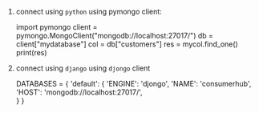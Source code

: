 1. connect using `python` using pymongo client:

    import pymongo
    client = pymongo.MongoClient("mongodb://localhost:27017/")
    db = client["mydatabase"]
    col = db["customers"]
    res = mycol.find_one()
    print(res)
    
 
2. connect using `django` using `djongo` client


    DATABASES = {
        'default': {
            'ENGINE': 'djongo',
            'NAME': 'consumerhub',
            'HOST': 'mongodb://localhost:27017/',  
        }
    }
